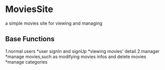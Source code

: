 # MoviesSite
a simple movies site for viewing and managing
## Base Functions
1.normal users
  *user signIn and signUp
  *viewing movies' detail
2.manager
  *manage movies,such as modifying movies infos and delete movies
  *manage categories
  
